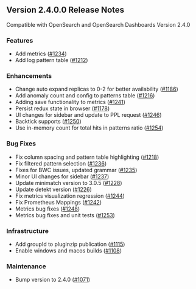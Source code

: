 ## Version 2.4.0.0 Release Notes
Compatible with OpenSearch and OpenSearch Dashboards Version 2.4.0

### Features
* Add metrics ([#1234](https://github.com/opensearch-project/observability/pull/1234))
* Add log pattern table ([#1212](https://github.com/opensearch-project/observability/pull/1212))

### Enhancements
* Change auto expand replicas to 0-2 for better availability ([#1186](https://github.com/opensearch-project/observability/pull/1186))
* Add anomaly count and config to patterns table ([#1216](https://github.com/opensearch-project/observability/pull/1216))
* Adding save functionality to metrics ([#1241](https://github.com/opensearch-project/observability/pull/1241))
* Persist redux state in browser ([#1178](https://github.com/opensearch-project/observability/pull/1178))
* UI changes for sidebar and update to PPL request ([#1246](https://github.com/opensearch-project/observability/pull/1246))
* Backtick supports ([#1250](https://github.com/opensearch-project/observability/pull/1250))
* Use in-memory count for total hits in patterns ratio ([#1254](https://github.com/opensearch-project/observability/pull/1254))

### Bug Fixes
* Fix column spacing and pattern table highlighting ([#1218](https://github.com/opensearch-project/observability/pull/1218))
* Fix filtered pattern selection ([#1236](https://github.com/opensearch-project/observability/pull/1236))
* Fixes for BWC issues, updated grammar ([#1235](https://github.com/opensearch-project/observability/pull/1235))
* Minor UI changes for sidebar ([#1237](https://github.com/opensearch-project/observability/pull/1237))
* Update minimatch version to 3.0.5 ([#1228](https://github.com/opensearch-project/observability/pull/1228))
* Update detekt version ([#1226](https://github.com/opensearch-project/observability/pull/1226))
* Fix metrics visualization regression ([#1244](https://github.com/opensearch-project/observability/pull/1244))
* Fix Prometheus Mappings ([#1242](https://github.com/opensearch-project/observability/pull/1242))
* Metrics bug fixes ([#1248](https://github.com/opensearch-project/observability/pull/1248))
* Metrics bug fixes and unit tests ([#1253](https://github.com/opensearch-project/observability/pull/1253))

### Infrastructure
* Add groupId to pluginzip publication ([#1115](https://github.com/opensearch-project/observability/pull/1115))
* Enable windows and macos builds ([#1108](https://github.com/opensearch-project/observability/pull/1108))

### Maintenance
* Bump version to 2.4.0 ([#1071](https://github.com/opensearch-project/observability/pull/1071))